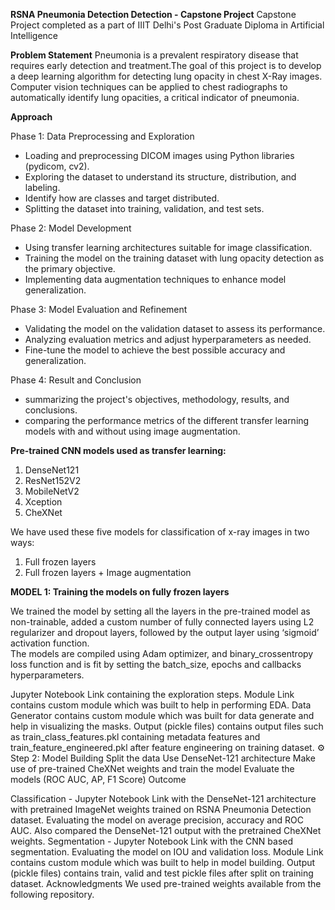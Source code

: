 **RSNA Pneumonia Detection Detection - Capstone Project**
Capstone Project completed as a part of IIIT Delhi's Post Graduate Diploma in Artificial Intelligence


**Problem Statement**
Pneumonia is a prevalent respiratory disease that requires early detection and treatment.The goal of this project is to develop a deep learning algorithm for detecting lung opacity in chest X-Ray images. Computer vision techniques can be applied to chest radiographs to automatically identify lung opacities, a critical indicator of pneumonia.

**Approach**

Phase 1: Data Preprocessing and Exploration
-	Loading and preprocessing DICOM images using Python libraries (pydicom, cv2).
-	Exploring the dataset to understand its structure, distribution, and labeling.
-	Identify how are classes and target distributed.
-	Splitting the dataset into training, validation, and test sets.
	
Phase 2: Model Development
-	Using transfer learning architectures suitable for image classification.
-	Training the model on the training dataset with lung opacity detection as the primary objective.
-	Implementing data augmentation techniques to enhance model generalization.

Phase 3: Model Evaluation and Refinement
-	Validating the model on the validation dataset to assess its performance.
-	Analyzing evaluation metrics and adjust hyperparameters as needed.
-	Fine-tune the model to achieve the best possible accuracy and generalization.
  
Phase 4: Result and Conclusion
-	summarizing the project's objectives, methodology, results, and conclusions.
-	comparing the performance metrics of the different transfer learning models with and without using image augmentation.

**Pre-trained CNN models used as transfer learning:**
1. DenseNet121
2. ResNet152V2
3. MobileNetV2
4. Xception
5. CheXNet

We have used these five models for classification of x-ray images in two ways: 
1.	Full frozen layers
2.	Full frozen layers + Image augmentation


**MODEL 1: Training the models on fully frozen layers**

We trained the model by setting all the layers in the pre-trained model as non-trainable, added a custom number of fully connected layers using L2              
regularizer and dropout layers, followed by the output layer using ‘sigmoid’ activation function.  
The models are compiled using Adam optimizer, and binary_crossentropy loss function and is fit by setting the batch_size, epochs and callbacks hyperparameters.



Jupyter Notebook Link containing the exploration steps.
Module Link contains custom module which was built to help in performing EDA.
Data Generator contains custom module which was built for data generate and help in visualizing the masks.
Output (pickle files) contains output files such as train_class_features.pkl containing metadata features and train_feature_engineered.pkl after feature engineering on training dataset.
⚙️ Step 2: Model Building
Split the data
Use DenseNet-121 architecture
Make use of pre-trained CheXNet weights and train the model
Evaluate the models (ROC AUC, AP, F1 Score)
Outcome

Classification - Jupyter Notebook Link with the DenseNet-121 architecture with pretrained ImageNet weights trained on RSNA Pneumonia Detection dataset. Evaluating the model on average precision, accuracy and ROC AUC. Also compared the DenseNet-121 output with the pretrained CheXNet weights.
Segmentation - Jupyter Notebook Link with the CNN based segmentation. Evaluating the model on IOU and validation loss.
Module Link contains custom module which was built to help in model building.
Output (pickle files) contains train, valid and test pickle files after split on training dataset.
Acknowledgments
We used pre-trained weights available from the following repository.
